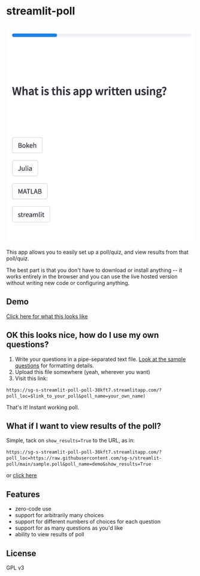 # streamlit-poll

![](assets/hero.png)

This app allows you to easily set up a poll/quiz, and view results from that poll/quiz.

The best part is that you don't have to download or install anything -- it works entirely in the browser and you can use the live hosted version without writing new code or configuring anything. 

## Demo

[Click here for what this looks like](https://sg-s-streamlit-poll-poll-38kft7.streamlitapp.com/?poll_loc=https://raw.githubusercontent.com/sg-s/streamlit-poll/main/sample.poll&poll_name=demo)

## OK this looks nice, how do I use my own questions?

1. Write your questions in a pipe-separated text file. [Look at the sample questions](https://github.com/sg-s/streamlit-poll/blob/main/sample.poll) for formatting details. 
2. Upload this file somewhere (yeah, wherever you want)
3. Visit this link:

```
https://sg-s-streamlit-poll-poll-38kft7.streamlitapp.com/?poll_loc=$link_to_your_poll&poll_name=your_own_name)
```

That's it! Instant working poll. 

## What if I want to view results of the poll?

Simple, tack on `show_results=True` to the URL, as in:

```
https://sg-s-streamlit-poll-poll-38kft7.streamlitapp.com/?poll_loc=https://raw.githubusercontent.com/sg-s/streamlit-poll/main/sample.poll&poll_name=demo&show_results=True
```

or [click here](https://sg-s-streamlit-poll-poll-38kft7.streamlitapp.com/?poll_loc=https://raw.githubusercontent.com/sg-s/streamlit-poll/main/sample.poll&poll_name=demo&show_results=True)

## Features

- zero-code use
- support for arbitrarily many choices
- support for different numbers of choices for each question
- support for as many questions as you'd like
- ability to view results of poll


## License

GPL v3